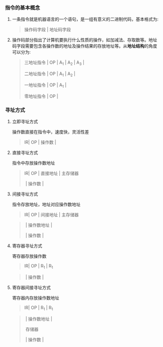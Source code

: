 ### 指令的基本概念

1. 一条指令就是机器语言的一个语句，是一组有意义的二进制代码，基本格式为:

   > 操作码字段 | 地址码字段

2. 操作码部分指出了计算机要执行什么性质的操作，如加减法、存取数等。地址码字段需要包含各操作数的地址及操作结果的存放地址等。从**地址结构**的角度可以分为:

   > 三地址指令 | OP | A<sub>1</sub> | A<sub>2</sub> | A<sub>3</sub> |
   >
   > 二地址指令 | OP | A<sub>1</sub> | A<sub>2</sub> |
   >
   > 一地址指令 | OP | A<sub>1</sub> |
   >
   > 零地址指令 | OP |



### 寻址方式

1. 立即寻址方式

   操作数直接在指令中，速度快，灵活性差

   > IR| OP | 操作数 |

2. 直接寻址方式

   指令中存放操作数地址

   > IR| OP | 直接地址 |		主存储器
   >
   > ​										|	操作数  |

3. 间接寻址方式

   指令存放地址，地址对应操作数地址

   > IR| OP | 间接地址 |		主存储器

   > ​										|	操作数地址  |
   >
   > ​										|	操作数	|

4. 寄存器寻址方式

   寄存器存放操作数

   > IR| OP | R<sub>1</sub> |		R<sub>1</sub>

   > ​					|	操作数	|

5. 寄存器间接寻址方式

   寄存器内存放操作数地址

   > IR| OP | R<sub>1</sub> |		R<sub>1</sub>

   > ​					|	操作数地址  |
   >
   > ​						 存储器
   >
   > ​					|	操作数	|